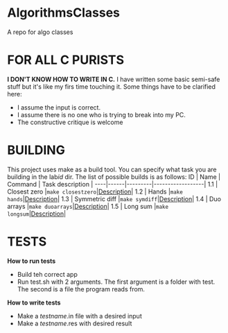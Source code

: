 # AlgorithmsClasses
A repo for algo classes

# FOR ALL C PURISTS
**I DON'T KNOW HOW TO WRITE IN C.** I have written some basic semi-safe stuff but it's like my firs time touching it.
Some things have to be clarified here:
- I assume the input is correct.
- I assume there is no one who is trying to break into my PC.
- The constructive critique is welcome

# BUILDING
This project uses make as a build tool. You can specify what task you are building in the lab*id* dir.
The list of possible builds is as follows:
 ID | Name | Command | Task description |
----|------|---------|------------------|
1.1 | Closest zero |```make closestzero```|[Description](tasks/lab1/ClosestZero)| 
1.2 | Hands |``` make hands ```|[Description](tasks/lab1/Hands)| 
1.3 | Symmetric diff |``` make symdiff ```|[Description](tasks/lab1/SymDiff)| 
1.4 | Duo arrays |``` make duoarrays ```|[Description](tasks/lab1/DuoLists)| 
1.5 | Long sum |``` make longsum ```|[Description](tasks/lab1/LongSum)| 

# TESTS
**How to run tests**
- Build teh correct app
- Run test.sh with 2 arguments. The first argument is a folder with test. The second is a file the program reads from.

**How to write tests**
- Make a *testname*.in file with a desired input
- Make a *testname*.res with  desired result
